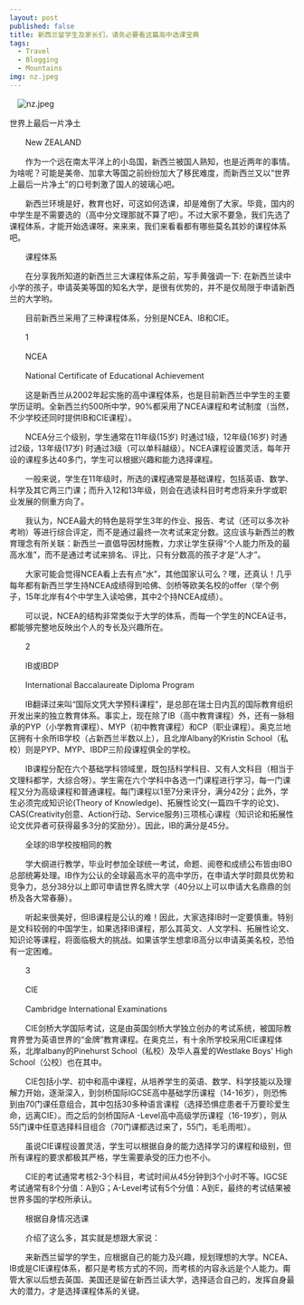 ```yaml
---
layout: post
published: false
title: 新西兰留学生及家长们，请务必要看这篇高中选课宝典
tags:
  - Travel
  - Blogging
  - Mountains
img: nz.jpeg
---
```

　![nz.jpeg]({{site.baseurl}}/assets/img/nz.jpeg)　
  
  世界上最后一片净土

　　New ZEALAND

　　作为一个远在南太平洋上的小岛国，新西兰被国人熟知，也是近两年的事情。为啥呢？可能是美帝、加拿大等国之前纷纷加大了移民难度，而新西兰又以“世界上最后一片净土”的口号刺激了国人的玻璃心吧。

　　新西兰环境是好，教育也好，可这如何选课，却是难倒了大家。毕竟，国内的中学生是不需要选的（高中分文理那就不算了吧）。不过大家不要急，我们先选了课程体系，才能开始选课呀。来来来，我们来看看都有哪些莫名其妙的课程体系吧。

　　课程体系

　　在分享我所知道的新西兰三大课程体系之前，写手黄强调一下: 在新西兰读中小学的孩子，申请英美等国的知名大学，是很有优势的，并不是仅局限于申请新西兰的大学哟。

　　目前新西兰采用了三种课程体系，分别是NCEA、IB和CIE。

　　1

　　NCEA

　　National Certificate of Educational Achievement

　　这是新西兰从2002年起实施的高中课程体系，也是目前新西兰中学生的主要学历证明。全新西兰约500所中学，90%都采用了NCEA课程和考试制度（当然，不少学校还同时提供IB和CIE课程）。

　　NCEA分三个级别，学生通常在11年级(15岁) 时通过1级，12年级(16岁) 时通过2级，13年级(17岁) 时通过3级（可以单科越级）。NCEA课程设置灵活，每年开设的课程多达40多门，学生可以根据兴趣和能力选择课程。

　　一般来说，学生在11年级时，所选的课程通常是基础课程，包括英语、数学、科学及其它两三门课；而升入12和13年级，则会在选读科目时考虑将来升学或职业发展的侧重方向了。

　　我认为，NCEA最大的特色是将学生3年的作业、报告、考试（还可以多次补考哟）等进行综合评定，而不是通过最终一次考试来定分数。这应该与新西兰的教育理念有所关联：新西兰一直倡导因材施教，力求让学生获得“个人能力所及的最高水准”，而不是通过考试来排名、评比，只有分数高的孩子才是“人才”。

　　大家可能会觉得NCEA看上去有点“水”，其他国家认可么？嘿，还真认！几乎每年都有新西兰学生持NCEA成绩得到哈佛、剑桥等欧美名校的offer（举个例子，15年北岸有4个中学生入读哈佛，其中2个持NCEA成绩）。

　　可以说，NCEA的结构非常类似于大学的体系，而每一个学生的NCEA证书，都能够完整地反映出个人的专长及兴趣所在。

　　2

　　IB或IBDP

　　International Baccalaureate Diploma Program

　　IB翻译过来叫“国际文凭大学预科课程”，是总部在瑞士日内瓦的国际教育组织开发出来的独立教育体系。事实上，现在除了IB（高中教育课程）外，还有一脉相承的PYP（小学教育课程）、MYP（初中教育课程）和CP（职业课程）。奥克兰地区拥有十余所IB学校（占新西兰半数以上），且北岸Albany的Kristin School（私校）则是PYP、MYP、IBDP三阶段课程俱全的学校。

　　IB课程分配在六个基础学科领域里，既包括科学科目、又有人文科目（相当于文理科都学，大综合呀）。学生需在六个学科中各选一门课程进行学习，每一门课程又分为高级课程和普通课程。每门课程以1至7分来评分，满分42分；此外，学生必须完成知识论(Theory of Knowledge)、拓展性论文(一篇四千字的论文)、CAS(Creativity创意、Action行动、Service服务)三项核心课程（知识论和拓展性论文优异者可获得最多3分的奖励分）。因此，IB的满分是45分。

　　全球的IB学校按相同的教

　　学大纲进行教学，毕业时参加全球统一考试，命题、阅卷和成绩公布皆由IBO总部统筹处理。IB作为公认的全球最高水平的高中学历，在申请大学时颇具优势和竞争力，总分38分以上即可申请世界名牌大学（40分以上可以申请大名鼎鼎的剑桥及各大常春藤）。

　　听起来很美好，但IB课程是公认的难！因此，大家选择IB时一定要慎重。特别是文科较弱的中国学生，如果选择IB课程，那么其英文、人文学科、拓展性论文、知识论等课程，将面临极大的挑战。如果该学生想拿IB高分以申请英美名校，恐怕有一定困难。

　　3

　　CIE

　　Cambridge International Examinations

　　CIE剑桥大学国际考试，这是由英国剑桥大学独立创办的考试系统，被国际教育界誉为英语世界的“金牌”教育课程。在奥克兰，有十余所学校采用CIE课程体系，北岸albany的Pinehurst School（私校）及华人喜爱的Westlake Boys' High School（公校）也在其中。

　　CIE包括小学、初中和高中课程，从培养学生的英语、数学、科学技能以及理解力开始，逐渐深入，到剑桥国际IGCSE高中基础学历课程（14-16岁），则恐怖到由70门课任意组合，其中包括30多种语言课程（选择恐惧症患者千万要珍爱生命，远离CIE）。而之后的剑桥国际A -Level高中高级学历课程（16-19岁），则从55门课中任意选择科目组合（70门课都选过来了，55门，毛毛雨啦）。

　　虽说CIE课程设置灵活，学生可以根据自身的能力选择学习的课程和级别，但所有课程的要求都极其严格，学生需要承受的压力也不小。

　　CIE的考试通常考核2-3个科目，考试时间从45分钟到3个小时不等。IGCSE考试通常有8个分值：A到G；A-Level考试有5个分值：A到E，最终的考试结果被世界多国的学校所承认。

　　根据自身情况选课

　　介绍了这么多，其实就是想跟大家说：

　　来新西兰留学的学生，应根据自己的能力及兴趣，规划理想的大学。NCEA、IB或是CIE课程体系，都只是考核方式的不同，而考核的内容永远是个人能力。甭管大家以后想去英国、美国还是留在新西兰读大学，选择适合自己的，发挥自身最大的潜力，才是选择课程体系的关键。
